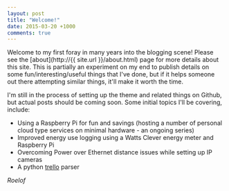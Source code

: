 ```yaml
---
layout: post
title: "Welcome!"
date: 2015-03-20 +1000
comments: true
---
```


Welcome to my first foray in many years into the blogging scene!  Please see the [about](http://{{ site.url }}/about.html) page for more details about this site.  This is partially an experiment on my end to publish details on some fun/interesting/useful things that I've done, but if it helps someone out there attempting similar things, it'll make it worth the time.

I'm still in the process of setting up the theme and related things on Github, but actual posts should be coming soon.  Some initial topics I'll be covering, include:

* Using a Raspberry Pi for fun and savings (hosting a number of personal cloud type services on minimal hardware - an ongoing series)
* Improved energy use logging using a Watts Clever energy meter and Raspberry Pi
* Overcoming Power over Ethernet distance issues while setting up IP cameras
* A python [trello](http://www.trello.com/) parser

_Roelof_